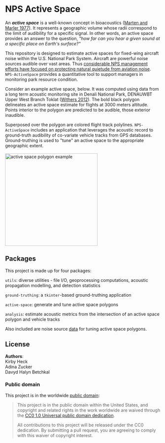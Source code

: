 # NPS Active Space

An ***active space*** is a well-known concept in bioacoustics ([Marten and Marler 1977](https://www.jstor.org/stable/pdf/4599136.pdf)). It represents a geographic volume whose radii correspond to the limit of audibility for a specific signal. In other words, an active space provides an answer to the question, *"how far can you hear a given sound at a specific place on Earth's surface?"*

This repository is designed to estimate active spaces for fixed-wing aircraft noise within the U.S. National Park System. Aircraft are powerful noise sources audible over vast areas. Thus [considerable NPS management efforts have focused on protecting natural quietude from aviation noise](https://www.nps.gov/subjects/sound/overflights.htm). `NPS-ActiveSpace` provides a quantitative tool to support managers in monitoring park resource condition. 

Consider an example active space, below. It was computed using data from a long term acoustic monitoring site in Denali National Park, DENAUWBT Upper West Branch Toklat ([Withers 2012](https://irma.nps.gov/DataStore/Reference/Profile/2184396)). The bold black polygon delineates an active space estimate for flights at 3000 meters altitude. Points interior to the polygon are predicted to be audible, those exterior inaudible. <br> 

Superposed over the polygon are colored flight track polylines. `NPS-ActiveSpace` includes an application that leverages the acoustic record to ground-truth audibility of co-variate vehicle tracks from GPS databases. Ground-truthing is used to "tune" an active space to the appropriate geographic extent.<br>
<br>
<img src="https://github.com/dbetchkal/NPS-ActiveSpace/blob/v2/nps_active_space/img/NPS-ActiveSpace_example.png" alt="active space polygon example" width="300">


## Packages

This project is made up for four packages:

`utils`: diverse utilities - file I/O, geoprocessing computations, acoustic propagation modelling, and detection statistics
    
`ground-truthing`: a `tkinter`-based ground-truthing application

`active-space`: generate and tune active space polygons

`analysis`: estimate acoustic metrics from the intersection of an active space polygon and vehicle tracks

Also included are noise source [data](https://github.com/dbetchkal/NPS-ActiveSpace/tree/v2/nps_active_space/data) for tuning active space polygons.

## License

**Authors**: <br>Kirby Heck<br>Adina Zucker<br>Davyd Halyn Betchkal

### Public domain

This project is in the worldwide [public domain](LICENSE.md):

> This project is in the public domain within the United States,
> and copyright and related rights in the work worldwide are waived through the
> [CC0 1.0 Universal public domain dedication](https://creativecommons.org/publicdomain/zero/1.0/).
>
> All contributions to this project will be released under the CC0 dedication.
> By submitting a pull request, you are agreeing to comply with this waiver of copyright interest.
